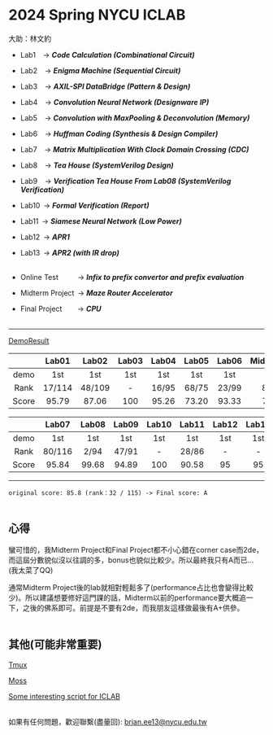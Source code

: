 # 2024 Spring NYCU ICLAB

大助：林文約

* Lab1  &thinsp;&nbsp; &rarr;  ***Code Calculation (Combinational Circuit)***
* Lab2  &thinsp;&nbsp; &rarr;  ***Enigma Machine (Sequential Circuit)***
* Lab3  &thinsp;&nbsp; &rarr;  ***AXIL-SPI DataBridge (Pattern & Design)***
* Lab4  &thinsp;&nbsp; &rarr;  ***Convolution Neural Network (Designware IP)***
* Lab5  &thinsp;&nbsp; &rarr;  ***Convolution with MaxPooling & Deconvolution (Memory)***
* Lab6  &thinsp;&nbsp; &rarr;  ***Huffman Coding (Synthesis & Design Compiler)***
* Lab7  &thinsp;&nbsp; &rarr;  ***Matrix Multiplication With Clock Domain Crossing (CDC)***
* Lab8  &thinsp;&nbsp; &rarr;  ***Tea House (SystemVerilog Design)***
* Lab9  &thinsp;&nbsp; &rarr;  ***Verification Tea House From Lab08 (SystemVerilog Verification)***
* Lab10 &thinsp;&rarr;         ***Formal Verification (Report)***
* Lab11 &thinsp;&rarr;         ***Siamese Neural Network (Low Power)***
* Lab12 &thinsp;&rarr;         ***APR1***
* Lab13 &thinsp;&rarr;         ***APR2 (with IR drop)*** <br> </br>

* Online Test     &thinsp;&nbsp;&nbsp;&nbsp;&nbsp;&nbsp;&nbsp;&nbsp;&nbsp;&rarr;  ***Infix to prefix convertor and prefix evaluation***
* Midterm Project &thinsp;&rarr;                                                  ***Maze Router Accelerator***
* Final Project   &thinsp;&nbsp;&nbsp;&nbsp;&nbsp;&nbsp;&nbsp;&rarr;              ***CPU*** <br> </br>

----------------------------------------------------------------------------------------------------
[DemoResult](https://docs.google.com/spreadsheets/d/1yCiL5xkXyYOusq58-Ti7CFu0g_mKm8TVBM2_Krw-6a4/edit?gid=1241656246#gid=1241656246)

|            | Lab01  | Lab02  | Lab03 | Lab04 | Lab05 | Lab06 | Mid_Project |    OT    | Mid_exam |
| :--------: | :---:  | :---:  | :---: | :---: | :---: | :---: | :---------: | :------: | :------: |
|    demo    |  1st   |  1st   |  1st  |  1st  |  1st  |  1st  |     2nd     |    2nd   |    -     |
|    Rank    | 17/114 | 48/109 |   -   | 16/95 | 68/75 | 23/99 |    8/114    |     -    |    -     |
|    Score   | 95.79  | 87.06  |  100  | 95.26 | 73.20 | 93.33 |    74.31    |    50    |   80.5   |


|            | Lab07  | Lab08 | Lab09 | Lab10 | Lab11 | Lab12 | Lab13 | Final_Project | Final_exam |
| :--------: | :---:  | :---: | :---: | :---: | :---: | :---: | :---: | :-----------: | :--------: |
|    demo    |  1st   |  1st  |  1st  |  1st  |  1st  |  1st  |  1st  |      2nd      |      -     |
|    Rank    | 80/116 |  2/94 | 47/91 |   -   | 28/86 |   -   |   -   |     23/86     |      -     |
|    Score   | 95.84  | 99.68 | 94.89 |  100  | 90.58 |   95  |   95  |     64.63     |     87     |

----------------------------------------------------------------------------------------------------

`original score: 85.8 (rank：32 / 115) -> Final score: A` <br> </br>


## 心得

蠻可惜的，我Midterm Project和Final Project都不小心錯在corner case而2de，而這屆分數貌似沒以往調的多，bonus也貌似比較少。所以最終我只有A而已... (我太菜了QQ)

通常Midterm Project後的lab就相對輕鬆多了(performance占比也會變得比較少)。所以建議想要修好這門課的話，Midterm以前的performance要大概追一下，之後的佛系即可。前提是不要有2de，而我朋友這樣做最後有A+供參。 <br> </br>


## 其他(可能非常重要)

[Tmux](https://www.lhlaib.com/ed415/tool-intro/tmux-tutorial)

[Moss](https://hackmd.io/@GjP3NF8qT0SXa2TjRxSKeQ/HJvqIGerE)

[Some interesting script for ICLAB](https://hackmd.io/@JyunWei-Su/ICLAB-script)  <br> </br>

如果有任何問題，歡迎聯繫(盡量回): <brian.ee13@nycu.edu.tw>